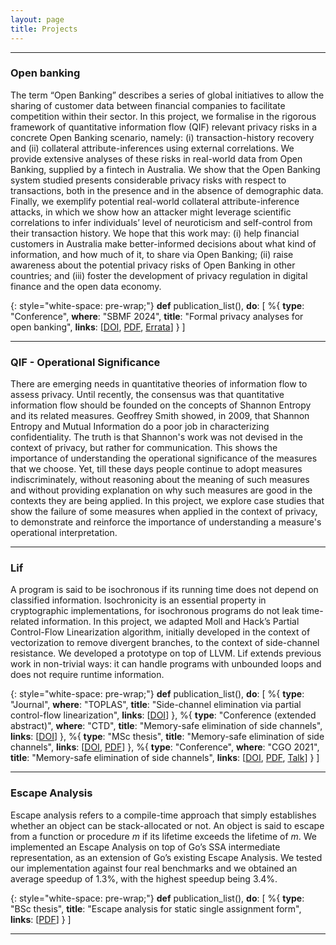 ```yaml
---
layout: page
title: Projects
---
```


---

### Open banking

The term “Open Banking” describes a series of global initiatives to allow the sharing of customer data between financial companies 
to facilitate competition within their sector.
In this project, we formalise in the rigorous framework of quantitative information flow (QIF)
relevant privacy risks in a concrete Open Banking scenario, namely:
(i) transaction-history recovery and (ii) collateral attribute-inferences using external correlations.
We provide extensive analyses of these risks in real-world data from Open Banking, supplied by a fintech in Australia.
We show that the Open Banking system studied presents considerable privacy risks with respect to transactions,
both in the presence and in the absence of demographic data.
Finally, we exemplify potential real-world collateral attribute-inference attacks,
in which we show how an attacker might leverage scientific correlations 
to infer individuals’ level of neuroticism and self-control from their transaction history.
We hope that this work may: 
(i) help financial customers in Australia make better-informed decisions about what kind of information, 
and how much of it, to share via Open Banking;
(ii) raise awareness about the potential privacy risks of Open Banking in other countries; and
(iii) foster the development of privacy regulation in digital finance and the open data economy.

{: style="white-space: pre-wrap;"}
**def** publication_list(), **do**: [
   %{
      **type**: "Conference",
      **where**: "SBMF 2024",
      **title**: "Formal privacy analyses for open banking",
      **links**: [[DOI](https://doi.org/10.1007/978-3-031-78116-2_11), [PDF](/papers/sbmf-2024_open-banking/manuscript.pdf), [Errata](/papers/sbmf-2024_open-banking/errata/)]
   }
]

---

### QIF - Operational Significance

There are emerging needs in quantitative theories of information flow
to assess privacy. Until recently, the consensus was that quantitative
information flow should be founded on the concepts of Shannon
Entropy and its related measures. Geoffrey Smith showed, in 2009,
that Shannon Entropy and Mutual Information do a poor job in
characterizing confidentiality. The truth is that Shannon's work was
not devised in the context of privacy, but rather for communication.
This shows the importance of understanding the operational
significance of the measures that we choose. Yet, till these days
people continue to adopt measures indiscriminately, without reasoning
about the meaning of such measures and without providing explanation
on why such measures are good in the contexts they are being applied.
In this project, we explore case studies that show the failure of some
measures when applied in the context of privacy, to demonstrate and
reinforce the importance of understanding a measure's operational
interpretation.

---

### Lif 
<a href="https://github.com/lac-dcc/lif" 
    class="fa-icon" title="Source Code">
    <span class="fa-brands fa-github fa-lg" aria-hidden="true"></span>
</a> <a href="http://cuda.dcc.ufmg.br/lif/"
    class="fa-icon" title="Online Tool">
    <span class="fa-solid fa-screwdriver-wrench fa-lg" aria-hidden="true"></span>
</a> 

A program is said to be isochronous if its running time does not depend on
classified information. Isochronicity is an essential property in cryptographic
implementations, for isochronous programs do not leak time-related information.
In this project, we adapted Moll and Hack’s Partial Control-Flow Linearization
algorithm, initially developed in the context of vectorization to remove
divergent branches, to the context of side-channel resistance. We developed a
prototype on top of LLVM. Lif extends previous work in non-trivial ways: it can
handle programs with unbounded loops and does not require runtime information.

{: style="white-space: pre-wrap;"}
**def** publication_list(), **do**: [
   %{
      **type**: "Journal",
      **where**: "TOPLAS",
      **title**: "Side-channel elimination via partial control-flow linearization",
      **links**: [[DOI](https://doi.org/10.1145/3594736?cid=99659884520)]
   },
   %{
      **type**: "Conference (extended abstract)",
      **where**: "CTD",
      **title**: "Memory-safe elimination of side channels",
      **links**: [[DOI](https://doi.org/10.5753/ctd.2023.229445)]
   },
   %{
      **type**: "MSc thesis",
      **title**: "Memory-safe elimination of side channels",
      **links**: [[DOI](https://doi.org/1843/42564), [PDF](/papers/ufmg-msc.pdf)]
   },
   %{
      **type**: "Conference",
      **where**: "CGO 2021",
      **title**: "Memory-safe elimination of side channels",
      **links**: [[DOI](https://doi.org/10.1109/CGO51591.2021.9370305), [PDF](/papers/cgo21-lif.pdf), [Talk](https://youtu.be/k_EMQibQxas)]
   }
]


---

### Escape Analysis

Escape analysis refers to a compile-time approach that simply establishes
whether an object can be stack-allocated or not. An object is said to escape
from a function or procedure _m_ if its lifetime exceeds the lifetime of _m_.
We implemented an Escape Analysis on top of Go’s SSA intermediate
representation, as an extension of Go’s existing Escape Analysis.  We tested our
implementation against four real benchmarks and we obtained an average speedup
of 1.3%, with the highest speedup being 3.4%.

{: style="white-space: pre-wrap;"}
**def** publication_list(), **do**: [
   %{
      **type**: "BSc thesis",
      **title**: "Escape analysis for static single assignment form",
      **links**: [[PDF](/papers/pucmg-escape.pdf)]
   }
]

---
